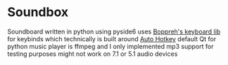# Soundbox
Soundboard written in python using pyside6
uses [Boppreh's keyboard lib](https://github.com/boppreh/keyboard) for keybinds which technically is built around [Auto Hotkey](https://github.com/AutoHotkey/AutoHotkey)
default Qt for python music player is ffmpeg and I only implemented mp3 support for testing purposes
might not work on 7.1 or 5.1 audio devices